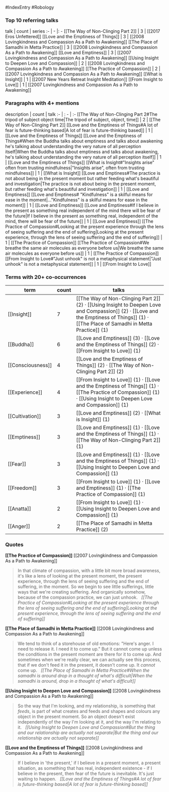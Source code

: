 #IndexEntry #Robology

### Top 10 referring talks
talk | count | series
:- | - |: -
[[The Way of Non-Clinging Part 2]] | 3 | [[2017 Eros Unfettered]]
[[Love and the Emptiness of Things]] | 3 | [[2008 Lovingkindness and Compassion As a Path to Awakening]]
[[The Place of Samadhi in Metta Practice]] | 3 | [[2008 Lovingkindness and Compassion As a Path to Awakening]]
[[Love and Emptiness]] | 3 | [[2007 Lovingkindness and Compassion As a Path to Awakening]]
[[Using Insight to Deepen Love and Compassion]] | 2 | [[2008 Lovingkindness and Compassion As a Path to Awakening]]
[[The Practice of Compassion]] | 2 | [[2007 Lovingkindness and Compassion As a Path to Awakening]]
[[What is Insight]] | 1 | [[2007 New Years Retreat Insight Meditation]]
[[From Insight to Love]] | 1 | [[2007 Lovingkindness and Compassion As a Path to Awakening]]

### Paragraphs with 4+ mentions
description | count | talk
:- | : - | :-
[[The Way of Non-Clinging Part 2#The tripod of subject object time\|The tripod of subject, object, time]] | 2 | [[The Way of Non-Clinging Part 2]]
[[Love and the Emptiness of Things#A lot of fear is future-thinking based\|A lot of fear is future-thinking based]] | 1 | [[Love and the Emptiness of Things]]
[[Love and the Emptiness of Things#When the Buddha talks about emptiness and talks about awakening he's talking about understanding the very nature of all perception itself\|When the Buddha talks about emptiness and talks about awakening, he's talking about understanding the very nature of all perception itself]] | 1 | [[Love and the Emptiness of Things]]
[[What is Insight#"Insights arise" often from trusting mindfulness\|"Insights arise", often from trusting mindfulness]] | 1 | [[What is Insight]]
[[Love and Emptiness#The practice is not about being in the present moment but rather feeding what's beautiful and investigation\|The practice is not about being in the present moment, but rather feeding what's beautiful and investigation]] | 1 | [[Love and Emptiness]]
[[Love and Emptiness# "Kindfulness" is a skilful means for ease in the moment\|..."Kindfulness" is a skilful means for ease in the moment]] | 1 | [[Love and Emptiness]]
[[Love and Emptiness#If I believe in the present as something real independent of the mind there will be fear of the future\|If I believe in the present as something real, independent of the mind, there will be fear of the future]] | 1 | [[Love and Emptiness]]
[[The Practice of Compassion#Looking at the present experience through the lens of seeing suffering and the end of suffering\|Looking at the present experience, through the lens of seeing suffering and the end of suffering]] | 1 | [[The Practice of Compassion]]
[[The Practice of Compassion#We breathe the same air molecules as everyone before us\|We breathe the same air molecules as everyone before us]] | 1 | [[The Practice of Compassion]]
[[From Insight to Love#"Just unhook" is not a metaphysical statement\|"Just unhook" is not a metaphysical statement]] | 1 | [[From Insight to Love]]

### Terms with 20+ co-occurrences
term | count | talks
-|-|-
[[Insight]] | 7 | <span class="counts">[[The Way of Non-Clinging Part 2]] (2) · [[Using Insight to Deepen Love and Compassion]] (2) · [[Love and the Emptiness of Things]] (1) · [[The Place of Samadhi in Metta Practice]] (1)</span> 
[[Buddha]] | 6 | <span class="counts">[[Love and Emptiness]] (3) · [[Love and the Emptiness of Things]] (2) · [[From Insight to Love]] (1)</span> 
[[Consciousness]] | 4 | <span class="counts">[[Love and the Emptiness of Things]] (2) · [[The Way of Non-Clinging Part 2]] (2)</span> 
[[Experience]] | 4 | <span class="counts">[[From Insight to Love]] (1) · [[Love and the Emptiness of Things]] (1) · [[The Practice of Compassion]] (1) · [[Using Insight to Deepen Love and Compassion]] (1)</span> 
[[Cultivation]] | 3 | <span class="counts">[[Love and Emptiness]] (2) · [[What is Insight]] (1)</span> 
[[Emptiness]] | 3 | <span class="counts">[[Love and Emptiness]] (1) · [[Love and the Emptiness of Things]] (1) · [[The Way of Non-Clinging Part 2]] (1)</span> 
[[Fear]] | 3 | <span class="counts">[[Love and Emptiness]] (1) · [[Love and the Emptiness of Things]] (1) · [[Using Insight to Deepen Love and Compassion]] (1)</span> 
[[Freedom]] | 3 | <span class="counts">[[From Insight to Love]] (1) · [[Love and Emptiness]] (1) · [[The Practice of Compassion]] (1)</span> 
[[Anatta]] | 2 | <span class="counts">[[From Insight to Love]] (1) · [[Using Insight to Deepen Love and Compassion]] (1)</span> 
[[Anger]] | 2 | <span class="counts">[[The Place of Samadhi in Metta Practice]] (2)</span> 

### Quotes
**[[The Practice of Compassion]]**
<span class="counts">[[2007 Lovingkindness and Compassion As a Path to Awakening]]</span>
> In that climate of compassion, with a little bit more broad awareness, it's like a lens of looking at the present moment, the present experience, through the lens of seeing suffering and the end of suffering, in the moment. So we begin to see little sufferings, little ways that we're creating suffering. And organically somehow, because of the compassion practice, we can just unhook. &nbsp;&nbsp;<span class="counts">_[[The Practice of Compassion#Looking at the present experience through the lens of seeing suffering and the end of suffering|Looking at the present experience, through the lens of seeing suffering and the end of suffering]]_</span>

**[[The Place of Samadhi in Metta Practice]]**
<span class="counts">[[2008 Lovingkindness and Compassion As a Path to Awakening]]</span>
> We tend to think of a storehouse of old emotions: "Here's anger. I need to release it. I need it to come up." But it cannot come up unless the conditions in the present moment are there for it to come up. And sometimes when we're really clear, we can actually see this process, that if we don't feed it in the present, it doesn't come up. It _cannot_ come up. &nbsp;&nbsp;<span class="counts">_[[The Place of Samadhi in Metta Practice#When the samadhi is around drop in a thought of what's difficult|When the samadhi is around, drop in a thought of what's difficult]]_</span>

**[[Using Insight to Deepen Love and Compassion]]**
<span class="counts">[[2008 Lovingkindness and Compassion As a Path to Awakening]]</span>
> So the way that I'm looking, and my relationship, is something that _feeds_, is part of what creates and feeds and shapes and colours any object in the present moment. So an object doesn't exist independently of the way I'm looking at it, and the way I'm relating to it. &nbsp;&nbsp;<span class="counts">_[[Using Insight to Deepen Love and Compassion#But the thing and our relationship are actually not separate|But the thing and our relationship are actually not separate]]_</span>

**[[Love and the Emptiness of Things]]**
<span class="counts">[[2008 Lovingkindness and Compassion As a Path to Awakening]]</span>
> If I believe in 'the present,' if I believe in a present moment, a present situation, as something that has real, independent existence - if I believe in the present, then fear of the future is inevitable. It's just waiting to happen. &nbsp;&nbsp;<span class="counts">_[[Love and the Emptiness of Things#A lot of fear is future-thinking based|A lot of fear is future-thinking based]]_</span>


